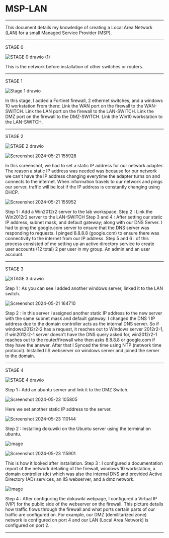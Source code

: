 # MSP-LAN

---
This document details my knowledge of creating a Local Area Network (LAN) for a small Managed Service Provider (MSP).

---
STAGE 0

![STAGE 0 drawio (1)](https://github.com/BlazWilson/MSP-LAN-/assets/170445236/d08e00aa-4c10-4a21-905d-df3a76f3f706)

This is the network before installation of other switches or routers.

---
STAGE 1

![Stage 1 drawio](https://github.com/BlazWilson/MSP-LAN-/assets/170445236/21317d16-f1e5-4e3f-8c63-d6a72c955274)

In this stage, I added a Fortinet firewall, 2 ethernet switches, and a windows 10 workstation
From there: 
Link the WAN port on the firewall to the WAN-SWITCH.
Link the LAN port on the firewall to the LAN-SWITCH.
Link the DMZ port on the firewall to the DMZ-SWITCH.
Link the Win10 workstation to the LAN-SWITCH.

---
STAGE 2

![STAGE 2 drawio](https://github.com/BlazWilson/MSP-LAN-/assets/170445236/81ace8a6-8893-4a63-9eff-ba46dae2f8c5)

![Screenshot 2024-05-21 155928](https://github.com/BlazWilson/MSP-LAN-/assets/170445236/ebcbc22c-dc51-4c2c-bb6b-8870f79b9feb)

In this screenshot, we had to set a static IP address for our network adapter. The reason a static IP address was needed was because for our network we can't have the IP address changing everytime the adapter turns on and connects to the internet. When information travels to our network and pings our server, traffic will be lost if the IP address is constantly changing using DHCP.

![Screenshot 2024-05-21 155952](https://github.com/BlazWilson/MSP-LAN-/assets/170445236/f2dc514d-325a-4381-9d08-26447c48b375)

Step 1 : Add a Win2012r2 server to the lab workspace.
Step 2 : Link the Win2012r2 server to the LAN-SWITCH
Step 3 and 4 : After setting our static IP address, subnet mask, and default gateway; along with our DNS Server. I had to ping the google.com server to ensure that the DNS server was responding to requests. I pinged 8.8.8.8 (google.com) to ensure there was connectivity to the internet from our IP address.
Step 5 and 6 : of this process consisted of me setting up an active directory service to create user accounts (12 total) 2 per user in my group. An admin and an user account.

---
STAGE 3

![STAGE 3 drawio](https://github.com/BlazWilson/MSP-LAN-/assets/170445236/6fb1101d-3c8e-4ad9-b3e5-c9939cd3d107)

Step 1 : As you can see I added another windows server, linked it to the LAN switch.

![Screenshot 2024-05-21 164710](https://github.com/BlazWilson/MSP-LAN-/assets/170445236/4d653f49-2d7e-4621-aa77-e497ff563a9b)

Step 2 : In this server I assigned another static IP address to the new server with the same subnet mask and default gateway. I changed the DNS 1 IP address due to the domain controller acts as the internal DNS server. So if windows2012r2-2 has a request, it reaches out to Windows server 2012r2-1, if win2012r2-1 server doesn't have the DNS query asked for, win2012r2-1 reaches out to the router/firewall who then asks 8.8.8.8 or google.com if they have the answer. After that I Synced the time using NTP (network time protocol).
Installed IIS webserver on windows server and joined the server to the domain. 

---
STAGE 4

![STAGE 4 drawio](https://github.com/BlazWilson/MSP-LAN-/assets/170445236/eef50f79-9c70-4068-a446-5f94d1466f60)

Step 1 : Add an ubuntu server and link it to the DMZ Switch.

![Screenshot 2024-05-23 105805](https://github.com/BlazWilson/MSP-LAN-/assets/170445236/7b045682-3740-4d3c-8bee-aae7646589b4)

Here we set another static IP address to the server. 

![Screenshot 2024-05-23 110144](https://github.com/BlazWilson/MSP-LAN-/assets/170445236/dc196b56-59a0-41a2-b946-62b4f0a52d03)

Step 2 : Installing dokuwiki on the Ubuntu server using the terminal on ubuntu. 

![image](https://github.com/BlazWilson/MSP-LAN-/assets/170445236/6a594e80-fb06-407a-8b37-72a2aaccfa32)

![Screenshot 2024-05-23 115901](https://github.com/BlazWilson/MSP-LAN-/assets/170445236/7894ad92-f1f8-42ba-a21b-46c5e7fc06bf)

This is how it looked after installation. Step 3 : I configured a documentation report of the network detailing of the firewall, windows 10 workstation, a domain controller (dc) which was also the internal DNS and provided Active Directory (AD) services, an IIS webserver, and a dmz network.

![image](https://github.com/BlazWilson/MSP-LAN-/assets/170445236/ae677f20-45a4-4c98-b0ae-c2a3073f49cb)

Step 4 : After configuring the dokuwiki webpage, I configured a Virtual IP (VIP) for the public side of the webserver on the firewall.
This picture details how traffic flows through the firewall and what ports certain parts of our traffic are configured on. For example, our DMZ (demilitarized zone) network is configured on port 4 and our LAN (Local Area Network) is configured on port 2. 

---



